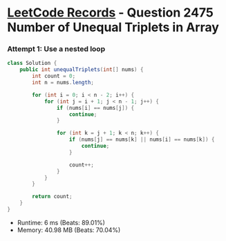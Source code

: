 # [LeetCode Records](../../README.md) - Question 2475 Number of Unequal Triplets in Array

### Attempt 1: Use a nested loop
```java
class Solution {
    public int unequalTriplets(int[] nums) {
        int count = 0;
        int n = nums.length;

        for (int i = 0; i < n - 2; i++) {
            for (int j = i + 1; j < n - 1; j++) {
                if (nums[i] == nums[j]) {
                    continue;
                }

                for (int k = j + 1; k < n; k++) {
                    if (nums[j] == nums[k] || nums[i] == nums[k]) {
                        continue;
                    }

                    count++;
                }
            }
        }

        return count;
    }
}
```
- Runtime: 6 ms (Beats: 89.01%)
- Memory: 40.98 MB (Beats: 70.04%)

<br>
